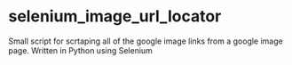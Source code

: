 # selenium_image_url_locator
Small script for scrtaping all of the google image links from a google image page. Written in Python using Selenium

